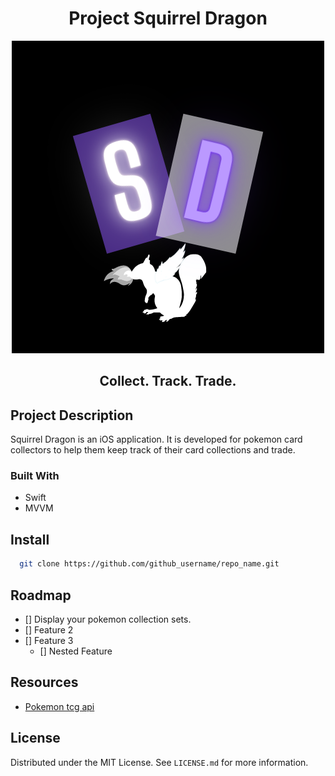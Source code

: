 <h1 align="center">Project Squirrel Dragon</h1>
<div align="center">
  <img src="https://github.com/justinewright/project-squirrel-dragon/blob/main/squirrel-dragon-logo.png">
</div>

<h2 align="center">Collect. Track. Trade.</h2>

## Project Description
Squirrel Dragon is an iOS application. It is developed for pokemon card collectors to help them keep track of their card collections and trade.
### Built With
* Swift 
* MVVM
## Install
 ```sh
   git clone https://github.com/github_username/repo_name.git
   ```
<!-- ROADMAP -->
## Roadmap

- [] Display your pokemon collection sets.
- [] Feature 2
- [] Feature 3
    - [] Nested Feature

## Resources

*   [Pokemon tcg api](https://docs.pokemontcg.io/)


## License
Distributed under the MIT License. See `LICENSE.md` for more information.

<!-- MARKDOWN LINKS & IMAGES -->
[license-shield]: https://img.shields.io/github/license/github_username/repo_name.svg?style=for-the-badge
[license-url]: https://github.com/justinewright/project-squirrel-dragon/blob/main/LICENSE
